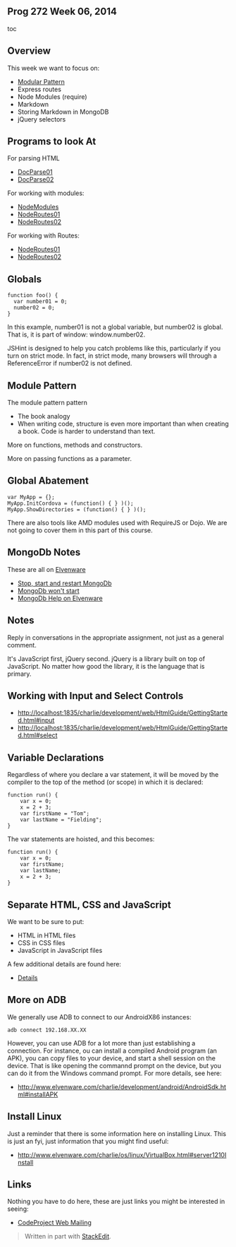 ## Prog 272 Week 06, 2014

toc

## Overview

This week we want to focus on:

- [Modular Pattern](http://www.elvenware.com/charlie/development/web/JavaScript/JavaScriptModules.html)
- Express routes
- Node Modules (require)
- Markdown
- Storing Markdown in MongoDB
- jQuery selectors

Programs to look At
-------------------

For parsing HTML

- [DocParse01](https://github.com/charliecalvert/JsObjects/tree/master/HtmlCssJavascript/DocParse01)
- [DocParse02](https://github.com/charliecalvert/JsObjects/tree/master/HtmlCssJavascript/DocParse02)

For working with modules:

- [NodeModules](https://github.com/charliecalvert/JsObjects/tree/master/JavaScript/NodeCode/NodeModules)
- [NodeRoutes01](https://github.com/charliecalvert/JsObjects/tree/master/JavaScript/NodeCode/NodeRoutes01)
- [NodeRoutes02](https://github.com/charliecalvert/JsObjects/tree/master/JavaScript/NodeCode/NodeRoutes02)

For working with Routes:

- [NodeRoutes01](https://github.com/charliecalvert/JsObjects/tree/master/JavaScript/NodeCode/NodeRoutes01)
- [NodeRoutes02](https://github.com/charliecalvert/JsObjects/tree/master/JavaScript/NodeCode/NodeRoutes02)

Globals
-------

    function foo() {
      var number01 = 0;
      number02 = 0; 
    }


In this example, number01 is not a global variable, but number02 is global. That
is, it is part of window: window.number02.

JSHint is designed to help you catch problems like this, particularly if you
turn on strict mode. In fact, in strict mode, many browsers will through a
ReferenceError if number02 is not defined.

Module Pattern
--------------

The module pattern pattern

-   The book analogy
-   When writing code, structure is even more important than when creating a
    book. Code is harder to understand than text.

More on functions, methods and constructors.

More on passing functions as a parameter.  

Global Abatement
----------------

    var MyApp = {};
    MyApp.InitCordova = (function() { } )();
    MyApp.ShowDirectories = (function() { } )();

There are also tools like AMD modules used with RequireJS or Dojo. We are not
going to cover them in this part of this course.

MongoDb Notes
------------

These are all on [Elvenware](http://elvenware.com/charlie/development/database/NoSql/MongoDb.html)

- [Stop, start and restart MongoDb](http://elvenware.com/charlie/development/database/NoSql/MongoDb.html#stopStart)
- [MongoDb won't start](http://elvenware.com/charlie/development/database/NoSql/MongoDb.html#noStart)
- [MongoDb Help on Elvenware](http://elvenware.com/charlie/development/database/NoSql/MongoDb.html#mongoHelp)

Notes
-----

Reply in conversations in the appropriate assignment, not just as a general
comment.

It's JavaScript first, jQuery second. jQuery is a library built on top of
JavaScript. No matter how good the library, it is the language that is primary.

Working with Input and Select Controls
--------------------------------------

-   <http://localhost:1835/charlie/development/web/HtmlGuide/GettingStarted.html#input>
-   <http://localhost:1835/charlie/development/web/HtmlGuide/GettingStarted.html#select>

Variable Declarations
---------------------

Regardless of where you declare a var statement, it will be moved by the
compiler to the top of the method (or scope) in which it is declared:

    function run() {    
        var x = 0;    
        x = 2 + 3;    
        var firstName = "Tom";    
        var lastName = "Fielding";
    }

The var statements are hoisted, and this becomes:

    function run() {   
        var x = 0;   
        var firstName;   
        var lastName;
        x = 2 + 3;
    }




Separate HTML, CSS and JavaScript
---------------------------------

We want to be sure to put:

- HTML in HTML files
- CSS in CSS files
- JavaScript in JavaScript files

A few additional details are found here:

- [Details](http://elvenware.com/charlie/development/web/HtmlGuide/GettingStarted.html#seperateConcerns)

## More on ADB


We generally use ADB to connect to our AndroidX86 instances:

	adb connect 192.168.XX.XX
	
However, you can use ADB for a lot more than just establishing a 
connection. For instance, ou can install a compiled Android program 
(an APK), you can copy files to your device, and start a shell session
on the device. That is like opening the commannd prompt on the
device, but you can do it from the Windows command prompt. For more
details, see here:

- <http://www.elvenware.com/charlie/development/android/AndroidSdk.html#installAPK>


Install Linux
-------------

Just a reminder that there is some information here on installing Linux. 
This is just an fyi, just information that you might find useful:

-   <http://www.elvenware.com/charlie/os/linux/VirtualBox.html#server1210Install>

Links
-----

Nothing you have to do here, these are just links you might be interested
in seeing:

- [CodeProject Web Mailing](http://www.codeproject.com/script/Mailouts/View.aspx?mlid=10668&_z=1516867)


> Written in part with [StackEdit](https://stackedit.io/).
